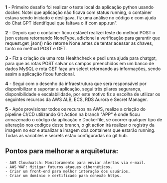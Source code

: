 **1** - Primeiro desafio foi realizar o teste local da aplicação python usando docker. Notei que aplicação não ficava com status running, o container estava sendo iniciado e desligava, fiz uma análise no código e com ajuda do Chat GPT identifiquei que faltava o if com app.run".

**2** - Depois que o container ficou estável realizei teste do method POST o json estava retornando NoneType, adicionei a verificação para garantir que request.get_json() não retorne None antes de tentar acessar as chaves, tanto no method POST e GET.

**3** - Fiz a criação de uma rota Healthcheck e pedi uma ajuda para chatgpt, para que as rotas POST salvar os campos preenchidos em um banco de dados MySQL e rota GET faça um select retornando as informações, sendo assim a aplicação ficou funcional.

**4** - Segui com o desenho da infraestrutura que será responsável por disponibilizar e suportar a aplicação, segui três pilares segurança, disponibilidade e escalabilidade, por este motivo fiz a escolha de utilizar os seguintes recursos da AWS ALB, ECS, RDS Aurora e Secret Manager.

**5** - Após provisionar todos os recursos na AWS, realize a criação do pipeline CI/CD utilizando Git Action na branch "APP" é onde ficou armazenado o código da aplicação e Dockerfile, se ocorrer qualquer tipo de alteração nos codigos deste branch, o git action irá realizar o registry da imagem no ecr e atualizar a imagem dos containers que estarão running. Todas as variables e secrets estão configuradas no git hub.

## Pontos para melhorar a arquitetura:
    - AWS Cloudwatch: Monitoramento para enviar alertas via e-mail.
    - AWS WAF: Mitigar futuros ataques cibernéticos.
    - Criar um front-end para melhor interação dos usuários.
    - Criar um domínio e certificado para conexão https.
